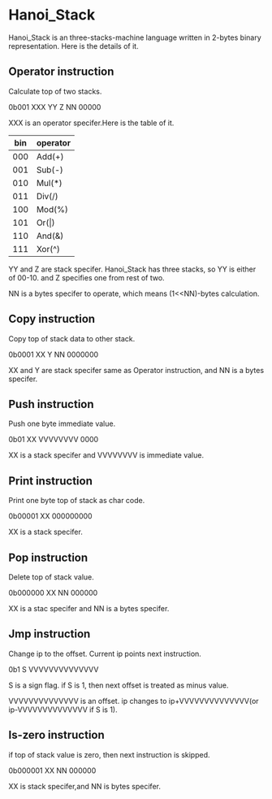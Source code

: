 # Hanoi_Stack

Hanoi_Stack is an three-stacks-machine language written in 2-bytes binary representation.
Here is the details of it.

## Operator instruction

Calculate top of two stacks.

0b001 XXX YY Z NN 00000

XXX is an operator specifer.Here is the table of it.

|bin |operator
|----|-----
|000 |Add(+)
|001 |Sub(-)
|010 |Mul(\*)
|011 |Div(/)
|100 |Mod(%)
|101 |Or(\|)
|110 |And(&)
|111 |Xor(^)

YY and Z are stack specifer. Hanoi_Stack has three stacks, so YY is either of 00-10. and Z specifies one from rest of two.

NN is a bytes specifer to operate, which means (1<<NN)-bytes calculation.

## Copy instruction

Copy top of stack data to other stack.

0b0001 XX Y NN 0000000

XX and Y are stack specifer same as Operator instruction, and NN is a bytes specifer.

## Push instruction

Push one byte immediate value.

0b01 XX VVVVVVVV 0000

XX is a stack specifer and VVVVVVVV is immediate value.

## Print instruction

Print one byte top of stack as char code.

0b00001 XX 000000000

XX is a stack specifer.

## Pop instruction
Delete top of stack value.

0b000000 XX NN 000000

XX is a stac specifer and NN is a bytes specifer.

## Jmp instruction
Change ip to the offset. Current ip points next instruction.

0b1 S VVVVVVVVVVVVVV

S is a sign flag. if S is 1, then next offset is treated as minus value.

VVVVVVVVVVVVVV is an offset. ip changes to ip+VVVVVVVVVVVVVV(or ip-VVVVVVVVVVVVVV if S is 1).

## Is-zero instruction
if top of stack value is zero, then next instruction is skipped.

0b000001 XX NN 000000

XX is stack specifer,and NN is bytes specifer.

